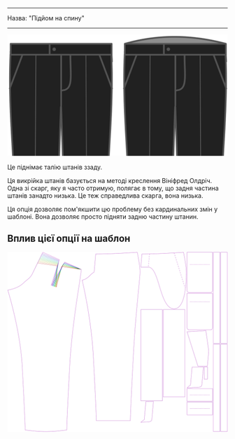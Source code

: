 - - -
Назва: "Підйом на спину"
- - -

![Підйом спини](backrise.svg)

Це піднімає талію штанів ззаду.

<Note>

Ця викрійка штанів базується на методі креслення Вініфред Олдріч.
Одна зі скарг, яку я часто отримую, полягає в тому, що задня частина штанів занадто низька.
Це теж справедлива скарга, вона низька.

Ця опція дозволяє пом'якшити цю проблему без кардинальних змін у шаблоні.
Вона дозволяє просто підняти задню частину штанин.

</Note>

## Вплив цієї опції на шаблон

![На цьому зображенні показано вплив цієї опції шляхом накладання декількох варіантів, які мають різне значення для цієї опції](theo_backrise_sample.svg "Вплив цієї опції на шаблон")
